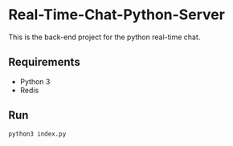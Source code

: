 # Real-Time-Chat-Python-Server
This is the back-end project for the python real-time chat.

## Requirements
- Python 3
- Redis

## Run
`python3 index.py`